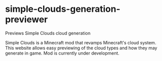# simple-clouds-generation-previewer
Previews Simple Clouds cloud generation

Simple Clouds is a Minecraft mod that revamps Minecraft's cloud system. This website allows easy previewing of the cloud types and how they may generate in game. Mod is currently under development.
